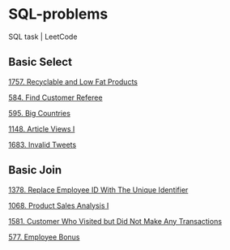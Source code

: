 # SQL-problems
SQL task | LeetCode

## Basic Select
<a href = "https://leetcode.com/problems/recyclable-and-low-fat-products/description/?envType=study-plan-v2&envId=top-sql-50"> 1757. Recyclable and Low Fat Products <a>

<a href = "https://leetcode.com/problems/find-customer-referee/description/?envType=study-plan-v2&envId=top-sql-50"> 584. Find Customer Referee <a>

<a href = "https://leetcode.com/problems/big-countries/description/?envType=study-plan-v2&envId=top-sql-50"> 595. Big Countries <a>

<a href = "https://leetcode.com/problems/article-views-i/description/?envType=study-plan-v2&envId=top-sql-50"> 1148. Article Views I <a>

<a href = "https://leetcode.com/problems/invalid-tweets/description/?envType=study-plan-v2&envId=top-sql-50"> 1683. Invalid Tweets <a>

## Basic Join
<a href = "https://leetcode.com/problems/replace-employee-id-with-the-unique-identifier/description/?envType=study-plan-v2&envId=top-sql-50"> 1378. Replace Employee ID With The Unique Identifier <a>

<a href = "https://leetcode.com/problems/product-sales-analysis-i/description/?envType=study-plan-v2&envId=top-sql-50"> 1068. Product Sales Analysis I <a>

<a href = "https://leetcode.com/problems/customer-who-visited-but-did-not-make-any-transactions/description/?envType=study-plan-v2&envId=top-sql-50"> 1581. Customer Who Visited but Did Not Make Any Transactions <a>

<a href = "https://leetcode.com/problems/employee-bonus/?envType=study-plan-v2&envId=top-sql-50"> 577. Employee Bonus <a>

<a href = "">  <a>

<a href = "">  <a>

<a href = "">  <a>

<a href = "">  <a>

<a href = "">  <a>

